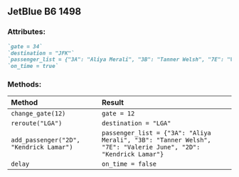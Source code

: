 ## JetBlue B6 1498

### Attributes:
   ```ruby
   `gate = 34`
   `destination = "JFK"`
   `passenger_list = {"3A": "Aliya Merali", "3B": "Tanner Welsh", "7E": "Valerie June"}`
   `on_time = true`
   ```

### Methods:
| Method      | Result      |
|:----------- |:----------- |
| `change_gate(12)` | `gate = 12` |
| `reroute("LGA")` | `destination = "LGA"` |
| `add_passenger("2D", "Kendrick Lamar")` | `passenger_list = {"3A": "Aliya Merali", "3B": "Tanner Welsh", "7E": "Valerie June", "2D": "Kendrick Lamar"}` |
| `delay` | `on_time = false` |
